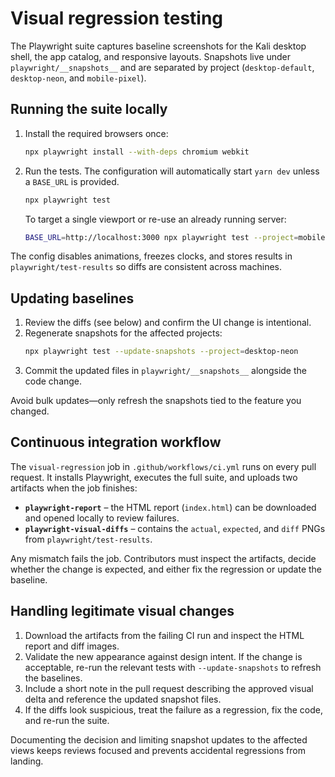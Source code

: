 # Visual regression testing

The Playwright suite captures baseline screenshots for the Kali desktop shell, the app catalog, and responsive layouts. Snapshots live under `playwright/__snapshots__` and are separated by project (`desktop-default`, `desktop-neon`, and `mobile-pixel`).

## Running the suite locally

1. Install the required browsers once:
   ```bash
   npx playwright install --with-deps chromium webkit
   ```
2. Run the tests. The configuration will automatically start `yarn dev` unless a `BASE_URL` is provided.
   ```bash
   npx playwright test
   ```
   To target a single viewport or re-use an already running server:
   ```bash
   BASE_URL=http://localhost:3000 npx playwright test --project=mobile-pixel
   ```

The config disables animations, freezes clocks, and stores results in `playwright/test-results` so diffs are consistent across machines.

## Updating baselines

1. Review the diffs (see below) and confirm the UI change is intentional.
2. Regenerate snapshots for the affected projects:
   ```bash
   npx playwright test --update-snapshots --project=desktop-neon
   ```
3. Commit the updated files in `playwright/__snapshots__` alongside the code change.

Avoid bulk updates—only refresh the snapshots tied to the feature you changed.

## Continuous integration workflow

The `visual-regression` job in `.github/workflows/ci.yml` runs on every pull request. It installs Playwright, executes the full suite, and uploads two artifacts when the job finishes:

- **`playwright-report`** – the HTML report (`index.html`) can be downloaded and opened locally to review failures.
- **`playwright-visual-diffs`** – contains the `actual`, `expected`, and `diff` PNGs from `playwright/test-results`.

Any mismatch fails the job. Contributors must inspect the artifacts, decide whether the change is expected, and either fix the regression or update the baseline.

## Handling legitimate visual changes

1. Download the artifacts from the failing CI run and inspect the HTML report and diff images.
2. Validate the new appearance against design intent. If the change is acceptable, re-run the relevant tests with `--update-snapshots` to refresh the baselines.
3. Include a short note in the pull request describing the approved visual delta and reference the updated snapshot files.
4. If the diffs look suspicious, treat the failure as a regression, fix the code, and re-run the suite.

Documenting the decision and limiting snapshot updates to the affected views keeps reviews focused and prevents accidental regressions from landing.
